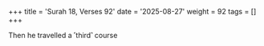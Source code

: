 +++
title = 'Surah 18, Verses 92'
date = '2025-08-27'
weight = 92
tags = []
+++

Then he travelled a ˹third˺ course